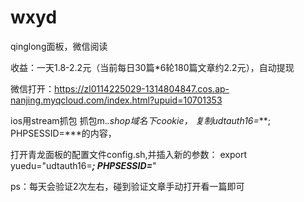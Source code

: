 # wxyd

qinglong面板，微信阅读

收益：一天1.8-2.2元（当前每日30篇*6轮180篇文章约2.2元），自动提现


微信打开：https://zl0114225029-1314804847.cos.ap-nanjing.myqcloud.com/index.html?upuid=10701353

ios用stream抓包
抓包m.*.shop域名下cookie，
复制udtauth16=***; PHPSESSID=***的内容，

打开青龙面板的配置文件config.sh,并插入新的参数：
export yuedu="udtauth16=***; PHPSESSID=***"


ps：每天会验证2次左右，碰到验证文章手动打开看一篇即可



